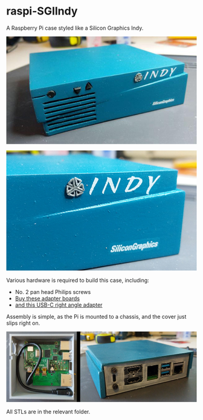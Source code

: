 # raspi-SGIIndy

A Raspberry Pi case styled like a Silicon Graphics Indy.

![Indy Chassis](/images/Indy.jpg)

![Indy logo closeup](/images/IndyClose.jpg)


Various hardware is required to build this case, including:

- No. 2 pan head Philips screws
- [Buy these adapter boards](https://www.amazon.com/gp/product/B08V5MXLS6)
- [and this USB-C right angle adapter](https://www.amazon.com/gp/product/B086W2LTGY)


Assembly is simple, as the Pi is mounted to a chassis, and the cover just slips right on.

![Assembly](/images/SGIAssembly.png)

All STLs are in the relevant folder.
